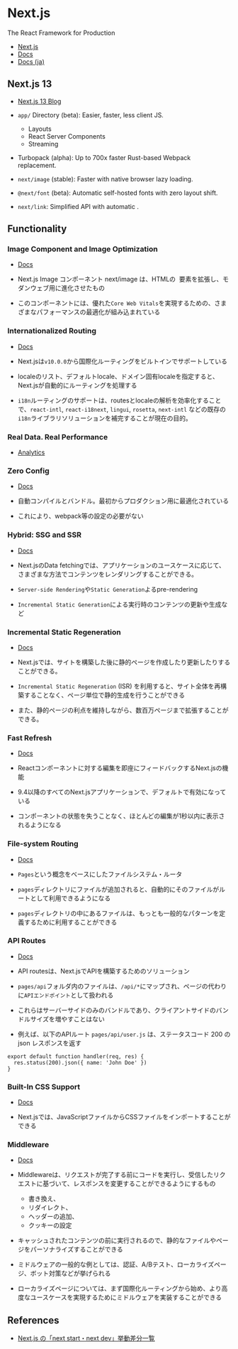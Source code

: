 # Next.js
The React Framework for Production

- [Next.js](https://nextjs.org/)
- [Docs](https://nextjs.org/docs/getting-started)
- [Docs (ja)](https://nextjs-ja-translation-docs.vercel.app/docs/getting-started)

## Next.js 13
- [Next.js 13 Blog](https://nextjs.org/blog/next-13)

- `app/` Directory (beta): Easier, faster, less client JS.
  - Layouts
  - React Server Components
  - Streaming
- Turbopack (alpha): Up to 700x faster Rust-based Webpack replacement.
- `next/image` (stable): Faster with native browser lazy loading.
- `@next/font` (beta): Automatic self-hosted fonts with zero layout shift.
- `next/link`: Simplified API with automatic <a>.


## Functionality
### Image Component and Image Optimization
- [Docs](https://nextjs.org/docs/basic-features/image-optimization)

- Next.js Image コンポーネント next/image は、HTMLの <img> 要素を拡張し、モダンウェブ用に進化させたもの
- このコンポーネントには、優れた`Core Web Vitals`を実現するための、さまざまなパフォーマンスの最適化が組み込まれている

### Internationalized Routing
- [Docs](https://nextjs.org/docs/advanced-features/i18n-routing)

- Next.jsは`v10.0.0`から国際化ルーティングをビルトインでサポートしている
- localeのリスト、デフォルトlocale、ドメイン固有localeを指定すると、Next.jsが自動的にルーティングを処理する
- `i18n`ルーティングのサポートは、routesとlocaleの解析を効率化することで、`react-intl`, `react-i18next`, `lingui`, `rosetta`, `next-intl` などの既存の`i18n`ライブラリソリューションを補完することが現在の目的。

### Real Data. Real Performance
- [Analytics](https://nextjs.org/analytics)


### Zero Config
- [Docs](https://nextjs.org/docs/getting-started)

- 自動コンパイルとバンドル。最初からプロダクション用に最適化されている
- これにより、webpack等の設定の必要がない

### Hybrid: SSG and SSR
- [Docs](https://nextjs.org/docs/basic-features/data-fetching/overview)

- Next.jsのData fetchingでは、アプリケーションのユースケースに応じて、さまざまな方法でコンテンツをレンダリングすることができる。
- `Server-side Rendering`や`Static Generation`よるpre-rendering
- `Incremental Static Generation`による実行時のコンテンツの更新や生成など

### Incremental Static Regeneration
- [Docs](https://nextjs.org/docs/basic-features/data-fetching/incremental-static-regeneration)

- Next.jsでは、サイトを構築した後に静的ページを作成したり更新したりすることができる。
- `Incremental Static Regeneration` (ISR) を利用すると、サイト全体を再構築することなく、ページ単位で静的生成を行うことができる
- また、静的ページの利点を維持しながら、数百万ページまで拡張することができる。

### Fast Refresh
- [Docs](https://nextjs.org/docs/basic-features/fast-refresh)

- Reactコンポーネントに対する編集を即座にフィードバックするNext.jsの機能
- 9.4以降のすべてのNext.jsアプリケーションで、デフォルトで有効になっている
- コンポーネントの状態を失うことなく、ほとんどの編集が1秒以内に表示されるようになる

### File-system Routing
- [Docs](https://nextjs.org/docs/routing/introduction)

- `Pages`という概念をベースにしたファイルシステム・ルータ
- `pages`ディレクトリにファイルが追加されると、自動的にそのファイルがルートとして利用できるようになる
- `pages`ディレクトリの中にあるファイルは、もっとも一般的なパターンを定義するために利用することができる

### API Routes
- [Docs](https://nextjs.org/docs/api-routes/introduction)

- API routesは、Next.jsでAPIを構築するためのソリューション
- `pages/api`フォルダ内のファイルは、`/api/*`にマップされ、ページの代わりに`APIエンドポイント`として扱われる
- これらはサーバーサイドのみのバンドルであり、クライアントサイドのバンドルサイズを増やすことはない
- 例えば、以下のAPIルート `pages/api/user.js` は、ステータスコード 200 の json レスポンスを返す
```
export default function handler(req, res) {
  res.status(200).json({ name: 'John Doe' })
}
```

### Built-In CSS Support
- [Docs](https://nextjs.org/docs/basic-features/built-in-css-support)

- Next.jsでは、JavaScriptファイルからCSSファイルをインポートすることができる

### Middleware
- [Docs](https://nextjs.org/docs/advanced-features/middleware)

- Middlewareは、リクエストが完了する前にコードを実行し、受信したリクエストに基づいて、レスポンスを変更することができるようにするもの
  - 書き換え、
  - リダイレクト、
  - ヘッダーの追加、
  - クッキーの設定
- キャッシュされたコンテンツの前に実行されるので、静的なファイルやページをパーソナライズすることができる
- ミドルウェアの一般的な例としては、認証、A/Bテスト、ローカライズページ、ボット対策などが挙げられる
- ローカライズページについては、まず国際化ルーティングから始め、より高度なユースケースを実現するためにミドルウェアを実装することができる
 


## References
- [Next.js の「next start・next dev」挙動差分一覧](https://zenn.dev/takepepe/scraps/321ce98dd8a81a)
